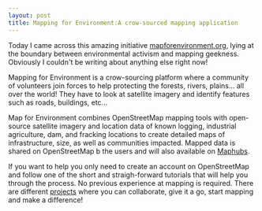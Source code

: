```yaml
---
layout: post
title: Mapping for Environment:A crow-sourced mapping application
---
```

Today I came across this amazing initiative [mapforenvironment.org](https://mapforenvironment.org/), lying at the boundary between environmental activism and mapping geekness. Obviously I couldn't be writing about anything else right now!

Mapping for Environment is a crow-sourcing platform where a community of volunteers join forces to help protecting the forests, rivers, plains... all over the world! They have to look at satellite imagery and identify features such as roads, buildings, etc...

Map for Environment combines OpenStreetMap mapping tools with open-source satellite imagery and location data of known logging, industrial agriculture, dam, and fracking locations to create detailed maps of infrastructure, size, as well as communities impacted. Mapped data is shared on OpenStreetMap b the users and will also  available on [Maphubs](http://maphubs.com).

If you want to help you only need to create an account on OpenStreetMap and follow one of the short and straigh-forward tutorials that will help you through the process. No previous experience at mapping is required. There are different [projects](https://tasks.mapforenvironment.org/) where you can collaborate, give it a go, start mapping and make a difference!
